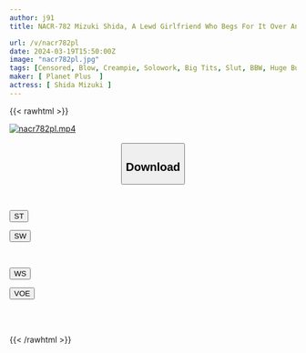 ```yaml
---
author: j91
title: NACR-782 Mizuki Shida, A Lewd Girlfriend Who Begs For It Over And Over Again With A Cleaning Blowjob That Makes His Penis Swell.

url: /v/nacr782pl
date: 2024-03-19T15:50:00Z
image: "nacr782pl.jpg"
tags: [Censored, Blow, Creampie, Solowork, Big Tits, Slut, BBW, Huge Butt	]
maker: [ Planet Plus  ]
actress: [ Shida Mizuki ]
---
```



{{< rawhtml >}}

<div class="video" data-videoid="28y2jqDyLGIZ3L6">
    <a href="javascript:;">
        <img src="/v/nacr782pl/nacr782pl.jpg" width="WIDTH" height="HEIGHT" alt="nacr782pl.mp4" loading="lazy">
    </a>
</div>

<script type="text/javascript" src="https://j91.asia/asset/on-demand-st.js"></script>

<br>
  <link rel="stylesheet" href="https://j91.asia/asset/bs5.css">
  
  <center>
  <button class="btn btn-primary" type="button" data-bs-toggle="collapse" data-bs-target=".multi-collapse" aria-expanded="false" aria-controls="multiCollapseExample1 multiCollapseExample2"><h2>Download</h2></button></center>
</p>
<div class="row">
  <div class="col">
    <div class="collapse multi-collapse" id="multiCollapseExample1">
      <div class="card card-body">
	      	      <br>
<div class="buttons">  
<p><a href="https://streamtape.to/v/28y2jqDyLGIZ3L6" target="_blank"><button class="btn-hover color-3"><i class="fa fa-download"></i> ST</button></a></p>
<p><a href="https://asnwish.com/7mpj0ld9f5ny" target="_blank"><button class="btn-hover color-2"><i class="fa fa-download"></i> SW</button></a></p></div>
    </div>
  </div>
</div>
  <div class="col">
    <div class="collapse multi-collapse" id="multiCollapseExample2">
      <div class="card card-body">
	      <br>
<div class="buttons">
<p><a href="https://wolfstream.tv/sia5qi5f371g"><button class="btn-hover color-9"><i class="fa fa-download"></i> WS</button></a></p>
<p><a href="https://voe.sx/kbyoaqday84x"><button class="btn-hover color-8"><i class="fa fa-download"></i> VOE</button></a></p></div>
<br><br>
      </div>
    </div>
  </div>
</div>

{{< /rawhtml >}}